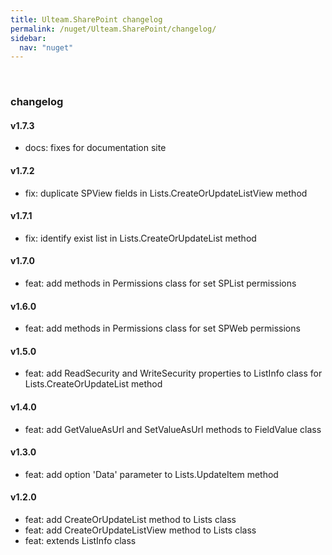 ```yaml
---
title: Ulteam.SharePoint changelog
permalink: /nuget/Ulteam.SharePoint/changelog/
sidebar:
  nav: "nuget"
---
```


﻿
### changelog

#### v1.7.3
- docs: fixes for documentation site

#### v1.7.2
- fix: duplicate SPView fields in Lists.CreateOrUpdateListView method

#### v1.7.1
- fix: identify exist list in Lists.CreateOrUpdateList method

#### v1.7.0
- feat: add methods in Permissions class for set SPList permissions

#### v1.6.0
- feat: add methods in Permissions class for set SPWeb permissions

#### v1.5.0
- feat: add ReadSecurity and WriteSecurity properties to ListInfo class for Lists.CreateOrUpdateList method

#### v1.4.0
- feat: add GetValueAsUrl and SetValueAsUrl methods to FieldValue class

#### v1.3.0
- feat: add option 'Data' parameter to Lists.UpdateItem method

#### v1.2.0
- feat: add CreateOrUpdateList method to Lists class
- feat: add CreateOrUpdateListView method to Lists class
- feat: extends ListInfo class